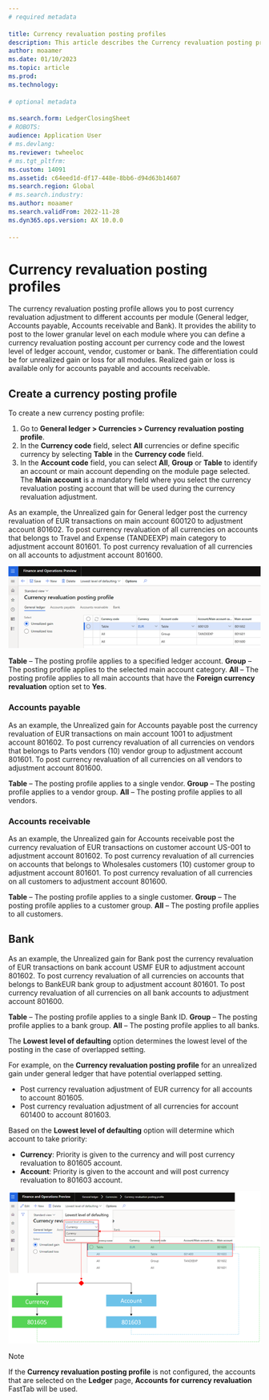 ```yaml
---
# required metadata

title: Currency revaluation posting profiles
description: This article describes the Currency revaluation posting profiles.
author: moaamer
ms.date: 01/10/2023
ms.topic: article
ms.prod: 
ms.technology: 

# optional metadata

ms.search.form: LedgerClosingSheet
# ROBOTS: 
audience: Application User
# ms.devlang: 
ms.reviewer: twheeloc
# ms.tgt_pltfrm: 
ms.custom: 14091
ms.assetid: c64eed1d-df17-448e-8bb6-d94d63b14607
ms.search.region: Global
# ms.search.industry: 
ms.author: moaamer
ms.search.validFrom: 2022-11-28
ms.dyn365.ops.version: AX 10.0.0

---
```


# Currency revaluation posting profiles

The currency revaluation posting profile allows you to post currency revaluation adjustment to different accounts per module (General ledger, Accounts payable, Accounts 
receivable and Bank). It provides the ability to post to the lower granular level on each module where you can define a currency revaluation posting 
account per currency code and the lowest level of ledger account, vendor, customer or bank. The differentiation could be for unrealized gain or loss for all modules. Realized gain or loss is available only for accounts payable and accounts receivable.  

## Create a currency posting profile

To create a new currency posting profile:
1. Go to **General ledger > Currencies > Currency revaluation posting profile**. 
2. In the **Currency code** field, select **All** currencies or define specific currency by selecting **Table** in the **Currency code** field. 
3. In the **Account code** field, you can select **All**, **Group** or **Table** to identify an account or main account depending on the module page selected. The **Main account** is a mandatory field where you select the currency revaluation posting account that will be used during the currency revaluation adjustment. 


As an example, the Unrealized gain for General ledger post the currency revaluation of EUR transactions on main account 600120 to adjustment account 801602. To post 
currency revaluation of all currencies on accounts that belongs to Travel and Expense (TANDEEXP) main category to adjustment account 801601. To post currency 
revaluation of all currencies on all accounts to adjustment account 801600.


[![Currency revaluation posting profile.](./media/Postingprofile1.png)](./media/Postingprofile1.png)


**Table** – The posting profile applies to a specified ledger account. 
**Group** – The posting profile applies to the selected main account category. 
**All** – The posting profile applies to all main accounts that have the **Foreign currency revaluation** option set to **Yes**. 

### Accounts payable
As an example, the Unrealized gain for Accounts payable post the currency revaluation of EUR transactions on main account 1001 to adjustment account 801602. To post currency revaluation of all currencies on vendors that belongs to Parts vendors (10) vendor group to adjustment account 801601. To post currency revaluation of all currencies on all vendors to adjustment account 801600.

**Table** – The posting profile applies to a single vendor. 
**Group** – The posting profile applies to a vendor group. 
**All** – The posting profile applies to all vendors. 


### Accounts receivable
As an example, the Unrealized gain for Accounts receivable post the currency revaluation of EUR transactions on customer account US-001 to adjustment account 801602. To post currency revaluation of all currencies on accounts that belongs to Wholesales customers (10) customer group to adjustment account 801601. To post currency revaluation of all currencies on all customers to adjustment account 801600.

**Table** – The posting profile applies to a single customer. 
**Group** – The posting profile applies to a customer group. 
**All** – The posting profile applies to all customers. 


## Bank         
As an example, the Unrealized gain for Bank post the currency revaluation of EUR transactions on bank account USMF EUR to adjustment account 801602. To post currency revaluation of all currencies on accounts that belongs to BankEUR bank group to adjustment account 801601. To post currency revaluation of all currencies on all bank accounts to adjustment account 801600.


**Table** – The posting profile applies to a single Bank ID. 
**Group** – The posting profile applies to a bank group. 
**All** – The posting profile applies to all banks. 

The **Lowest level of defaulting** option determines the lowest level of the posting in the case of overlapped setting. 


For example, on the **Currency revaluation posting profile** for an unrealized gain under general ledger that have potential overlapped setting. 
 - Post currency revaluation adjustment of EUR currency for all accounts to account 801605. 
 - Post currency revaluation adjustment of all currencies for account 601400 to account 801603. 

Based on the **Lowest level of defaulting** option will determine which account to take priority: 
-	**Currency**: Priority is given to the currency and will post currency revaluation to 801605 account. 
-	**Account**: Priority is given to the account and will post currency revaluation to 801603 account.

[![Posting example.](./media/Lowestlevel2.png)](./media/Lowestlevel2.png)


>[!Note] 
>If the **Currency revaluation posting profile** is not configured, the accounts that are selected on the **Ledger** page, **Accounts for currency revaluation** FastTab will be used. 















